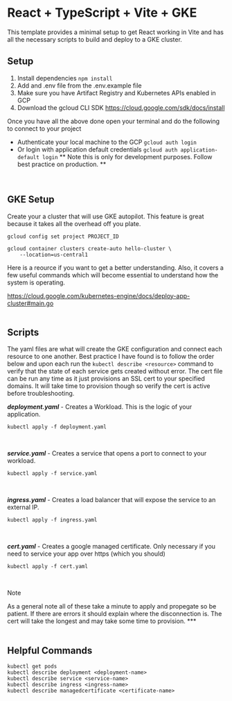 # React + TypeScript + Vite + GKE

This template provides a minimal setup to get React working in Vite and has all the necessary scripts to build and deploy to a GKE cluster. 

## Setup 
1. Install dependencies `npm install`
2. Add and .env file from the .env.example file
3. Make sure you have Artifact Registry and Kubernetes APIs enabled in GCP
5. Download the gcloud CLI SDK https://cloud.google.com/sdk/docs/install

Once you have all the above done open your terminal and do the following to connect to your project
-  Authenticate your local machine to the GCP `gcloud auth login`
-  Or login with application default credentials `gcloud auth application-default login` 
   ** Note this is only for development purposes. Follow best practice on production. **
<br>

## GKE Setup
Create your a cluster that will use GKE autopilot. This feature is great because it takes all the overhead off you plate.
```
gcloud config set project PROJECT_ID
```
```
gcloud container clusters create-auto hello-cluster \
    --location=us-central1
```
Here is a reource if you want to get a better understanding. Also, it covers a few useful commands which will become essential to understand how the system is operating. 

https://cloud.google.com/kubernetes-engine/docs/deploy-app-cluster#main.go
<br><br>

## Scripts
The yaml files are what will create the GKE configuration and connect each resource to one another. Best practice I have found is to follow the order below and upon each run the  `kubectl describe <resource>` command to verify that the state of each service gets created without error. The cert file can be run any time as it just provisions an SSL cert to your specified domains. It will take time to provision though so verify the cert is active before troubleshooting. 

**_deployment.yaml_** - Creates a Workload. This is the logic of your application.
  ```
  kubectl apply -f deployment.yaml
  ```
<br>

**_service.yaml_** - Creates a service that opens a port to connect to your workload.
  ```
  kubectl apply -f service.yaml
  ```
<br>

**_ingress.yaml_** - Creates a load balancer that will expose the service to an external IP.
  ```
  kubectl apply -f ingress.yaml
  ```
<br>

**_cert.yaml_** - Creates a google managed certificate. Only necessary if you need to service your app over https (which you should)
  ```
  kubectl apply -f cert.yaml
  ```
<br>

> [!NOTE]
> As a general note all of these take a minute to apply and propegate so be patient. If there are errors it should explain where the disconnection is. The cert will take the longest and may take some time to provision. ***
<br><br>

## Helpful Commands
```
kubectl get pods
kubectl describe deployment <deployment-name>
kubectl describe service <service-name>
kubectl describe ingress <ingress-name>
kubectl describe managedcertificate <certificate-name>
```
